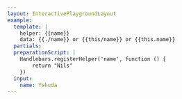 ```yaml
---
layout: InteractivePlaygroundLayout
example:
  template: |
    helper: {{name}}
    data: {{./name}} or {{this/name}} or {{this.name}}
  partials:
  preparationScript: |
    Handlebars.registerHelper('name', function () {
        return "Nils"
    })
  input:
    name: Yehuda
---
```

